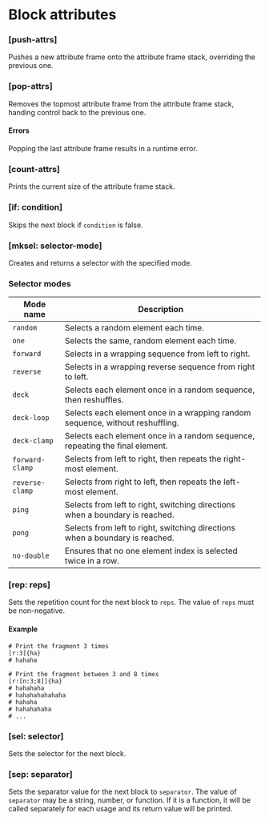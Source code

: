 # Block attributes

### [push-attrs]

Pushes a new attribute frame onto the attribute frame stack, overriding the previous one.

### [pop-attrs]

Removes the topmost attribute frame from the attribute frame stack, handing control back to the previous one.

#### Errors

Popping the last attribute frame results in a runtime error.

### [count-attrs]

Prints the current size of the attribute frame stack.

### [if: condition]

Skips the next block if `condition` is false.

### [mksel: selector-mode]

Creates and returns a selector with the specified mode.

### Selector modes

|Mode name      |Description                                                                        |
|---------------|-----------------------------------------------------------------------------------|
|`random`       |Selects a random element each time.                                                |
|`one`          |Selects the same, random element each time.                                        |
|`forward`      |Selects in a wrapping sequence from left to right.                                 |
|`reverse`      |Selects in a wrapping reverse sequence from right to left.                         |
|`deck`         |Selects each element once in a random sequence, then reshuffles.                   |
|`deck-loop`    |Selects each element once in a wrapping random sequence, without reshuffling.      |
|`deck-clamp`   |Selects each element once in a random sequence, repeating the final element.       |
|`forward-clamp`|Selects from left to right, then repeats the right-most element.                   |
|`reverse-clamp`|Selects from right to left, then repeats the left-most element.                    |
|`ping`         |Selects from left to right, switching directions when a boundary is reached.       |
|`pong`         |Selects from left to right, switching directions when a boundary is reached.       |
|`no-double`    |Ensures that no one element index is selected twice in a row.                      |

### [rep: reps]

Sets the repetition count for the next block to `reps`.
The value of `reps` must be non-negative.

#### Example

```rant
# Print the fragment 3 times
[r:3]{ha}
# hahaha

# Print the fragment between 3 and 8 times
[r:[n:3;8]]{ha}
# hahahaha
# hahahahahahaha
# hahaha
# hahahahaha
# ...
```

### [sel: selector]

Sets the selector for the next block.

### [sep: separator]

Sets the separator value for the next block to `separator`.
The value of `separator` may be a string, number, or function.
If it is a function, it will be called separately for each usage and its return value will be printed.
